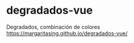 # degradados-vue
Degradados, combinación de colores 
https://margaritasing.github.io/degradados-vue/
